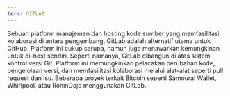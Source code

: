 ```yaml
---
term: GITLAB
---
```


Sebuah platform manajemen dan hosting kode sumber yang memfasilitasi kolaborasi di antara pengembang. GitLab adalah alternatif utama untuk GitHub. Platform ini cukup serupa, namun juga menawarkan kemungkinan untuk di-host sendiri. Seperti namanya, GitLab dibangun di atas sistem kontrol versi Git. Platform ini memungkinkan pelacakan perubahan kode, pengelolaan versi, dan memfasilitasi kolaborasi melalui alat-alat seperti pull request dan isu. Beberapa proyek terkait Bitcoin seperti Samourai Wallet, Whirlpool, atau RoninDojo menggunakan GitLab.